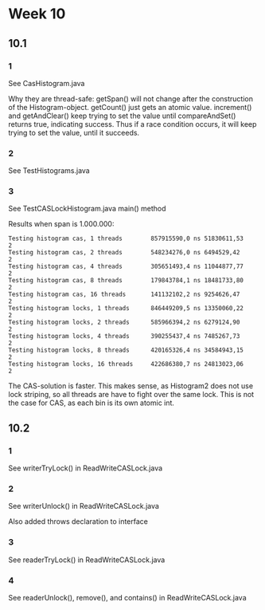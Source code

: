 # Week 10

## 10.1

### 1

See CasHistogram.java

Why they are thread-safe:
getSpan() will not change after the construction of the Histogram-object.
getCount() just gets an atomic value.
increment() and getAndClear() keep trying to set the value until compareAndSet() returns true, indicating success. Thus if a race condition occurs, it will keep trying to set the value, until it succeeds.

### 2

See TestHistograms.java

### 3

See TestCASLockHistogram.java main() method

Results when span is 1.000.000:

```
Testing histogram cas, 1 threads        857915590,0 ns 51830611,53         2
Testing histogram cas, 2 threads        548234276,0 ns 6494529,42          2
Testing histogram cas, 4 threads        305651493,4 ns 11044877,77         2
Testing histogram cas, 8 threads        179843784,1 ns 18481733,80         2
Testing histogram cas, 16 threads       141132102,2 ns 9254626,47          2
Testing histogram locks, 1 threads      846449209,5 ns 13350060,22         2
Testing histogram locks, 2 threads      585966394,2 ns 6279124,90          2
Testing histogram locks, 4 threads      390255437,4 ns 7485267,73          2
Testing histogram locks, 8 threads      420165326,4 ns 34584943,15         2
Testing histogram locks, 16 threads     422686380,7 ns 24813023,06         2
```

The CAS-solution is faster. This makes sense, as Histogram2 does not use lock striping, so all threads are have to fight over the same lock. 
This is not the case for CAS, as each bin is its own atomic int.

## 10.2

### 1

See writerTryLock() in ReadWriteCASLock.java

### 2

See writerUnlock() in ReadWriteCASLock.java

Also added throws declaration to interface

### 3

See readerTryLock() in ReadWriteCASLock.java

### 4

See readerUnlock(), remove(), and contains() in ReadWriteCASLock.java
